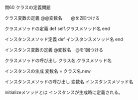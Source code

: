 問60 クラスの定義問題

クラス変数の定義
@@変数名　　@を2回つける

クラスメソッドの定義
def self.クラスメソッド名
end

インスタンスメソッド定義
  def インスタンスメソッド名
  end
  
インスタンス変数の定義
  @変数名　@を1回つける
  
クラスメソッドの呼び出し
  クラス名.クラスメソッド名
  
インスタンスの生成
変数名 = クラス名.new

インスタンスメソッドの呼び出し
変数名.インスタンスメソッド名

initializeメソッドとは
インスタンスが生成時に定義される。

